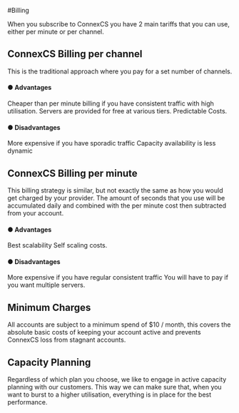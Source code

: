 #Billing

When you subscribe to ConnexCS you have 2 main tariffs that you can use, either per minute or per channel.

<h2>ConnexCS Billing per channel</h2>

This is the traditional approach where you pay for a set number of channels.

<h4><b>&#x25cf; Advantages</b></h4>

Cheaper than per minute billing if you have consistent traffic with high utilisation.
Servers are provided for free at various tiers.
Predictable Costs.

<h4><b>&#x25cf; Disadvantages</b></h4>

More expensive if you have sporadic traffic
Capacity availability is less dynamic

<h2>ConnexCS Billing per minute</h2>

This billing strategy is similar, but not exactly the same as how you would get charged by your provider. 
The amount of seconds that you use will be accumulated daily and combined with the per minute cost then subtracted from your account.

 <h4><b>&#x25cf; Advantages</b></h4>

  Best scalability
  Self scaling costs.

 <h4><b>&#x25cf; Disadvantages</b></h4>

  More expensive if you have regular consistent traffic
  You will have to pay if you want multiple servers.

 
<h2>Minimum Charges</h2>

All accounts are subject to a minimum spend of $10 / month, this covers the absolute basic costs of keeping your account
active and prevents ConnexCS loss from stagnant accounts. 

<h2>Capacity Planning</h2>

Regardless of which plan you choose, we like to engage in active capacity planning with our customers. 
This way we can make sure that, when you want to burst to a higher utilisation, everything is in place for the best performance.
